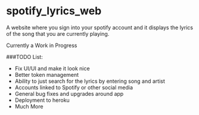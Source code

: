 # spotify_lyrics_web

A website where you sign into your spotify account and it displays the lyrics of the song that you are currently playing.

Currently a Work in Progress

###TODO List:
- Fix UI/UI and make it look nice
- Better token management
- Ability to just search for the lyrics by entering song and artist
- Accounts linked to Spotify or other social media
- General bug fixes and upgrades around app
- Deployment to heroku
- Much More

